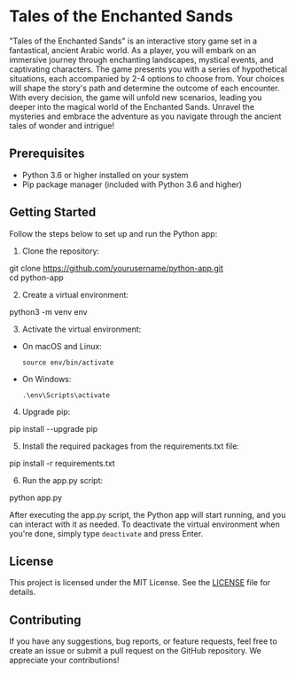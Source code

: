 # Tales of the Enchanted Sands

 "Tales of the Enchanted Sands" is an interactive story game set in a fantastical, ancient Arabic world. As a player, you will embark on an immersive journey through enchanting landscapes, mystical events, and captivating characters. The game presents you with a series of hypothetical situations, each accompanied by 2-4 options to choose from. Your choices will shape the story's path and determine the outcome of each encounter. With every decision, the game will unfold new scenarios, leading you deeper into the magical world of the Enchanted Sands. Unravel the mysteries and embrace the adventure as you navigate through the ancient tales of wonder and intrigue!

## Prerequisites

- Python 3.6 or higher installed on your system
- Pip package manager (included with Python 3.6 and higher)

## Getting Started

Follow the steps below to set up and run the Python app:

1. Clone the repository:

git clone https://github.com/yourusername/python-app.git<br>cd python-app


2. Create a virtual environment:

python3 -m venv env


3. Activate the virtual environment:

- On macOS and Linux:

  ```
  source env/bin/activate
  ```

- On Windows:

  ```
  .\env\Scripts\activate
  ```

4. Upgrade pip:

pip install --upgrade pip


5. Install the required packages from the requirements.txt file:

pip install -r requirements.txt


6. Run the app.py script:

python app.py


After executing the app.py script, the Python app will start running, and you can interact with it as needed. To deactivate the virtual environment when you're done, simply type `deactivate` and press Enter.

## License

This project is licensed under the MIT License. See the [LICENSE](LICENSE) file for details.

## Contributing

If you have any suggestions, bug reports, or feature requests, feel free to create an issue or submit a pull request on the GitHub repository. We appreciate your contributions!
